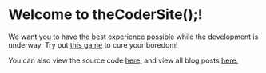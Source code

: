 # Welcome to theCoderSite();!
We want you to have the best experience possible while the development is underway. Try out [this game](https://www.scholastic.com/kids/games/webgames/coderdojo-nanonauts/) to cure your boredom!

You can also view the source code [here,](https://github.com/jojomoore2007/thecodersite/) and view all blog posts [here.](./blog/)
